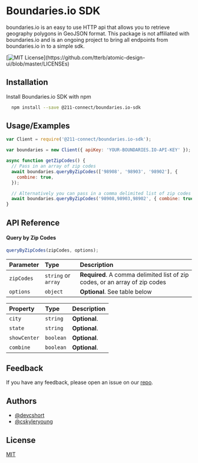 # Boundaries.io SDK

boundaries.io is an easy to use HTTP api that allows you to retrieve geography polygons in GeoJSON format. This package is not affiliated with boundaries.io and is an ongoing project to bring all endpoints from boundaries.io in to a simple sdk.

[![MIT License](https://img.shields.io/apm/l/atomic-design-ui.svg?)](https://github.com/tterb/atomic-design-ui/blob/master/LICENSEs)

## Installation

Install Boundaries.io SDK with npm

```bash
  npm install --save @211-connect/boundaries.io-sdk
```

## Usage/Examples

```javascript
var Client = require('@211-connect/boundaries.io-sdk');

var boundaries = new Client({ apiKey: 'YOUR-BOUNDARIES.IO-API-KEY' });

async function getZipCodes() {
  // Pass in an array of zip codes
  await boundaries.queryByZipCodes(['98908', '98903', '98902'], {
    combine: true,
  });

  // Alternatively you can pass in a comma delimited list of zip codes
  await boundaries.queryByZipCodes('98908,98903,98902', { combine: true });
}
```

## API Reference

#### Query by Zip Codes

```javascript
queryByZipCodes(zipCodes, options);
```

| Parameter  | Type                | Description                                                                 |
| :--------- | :------------------ | :-------------------------------------------------------------------------- |
| `zipCodes` | `string` or `array` | **Required**. A comma delimited list of zip codes, or an array of zip codes |
| `options`  | `object`            | **Optional**. See table below                                               |

| Property     | Type      | Description   |
| :----------- | :-------- | :------------ |
| `city`       | `string`  | **Optional**. |
| `state`      | `string`  | **Optional**. |
| `showCenter` | `boolean` | **Optional**. |
| `combine`    | `boolean` | **Optional**. |

## Feedback

If you have any feedback, please open an issue on our [repo](https://github.com/211-Connect/boundaries.io-sdk/issues).

## Authors

- [@devcshort](https://github.com/devcshort)
- [@cskyleryoung](https://github.com/cskyleryoung)

## License

[MIT](https://choosealicense.com/licenses/mit/)
